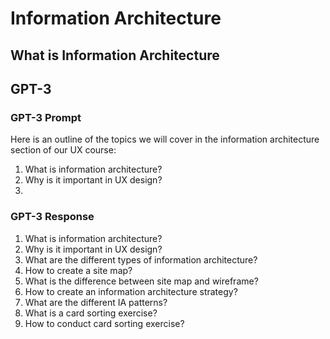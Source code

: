 # Information Architecture

## What is Information Architecture




## GPT-3

### GPT-3 Prompt
Here is an outline of the topics we will cover in the information architecture section of our UX course:

1) What is information architecture?
2) Why is it important in UX design?
3) 

### GPT-3 Response
1) What is information architecture?
2) Why is it important in UX design?
3) What are the different types of information architecture?
4) How to create a site map?
5) What is the difference between site map and wireframe?
8) How to create an information architecture strategy?
9) What are the different IA patterns?
10) What is a card sorting exercise?
11) How to conduct card sorting exercise?